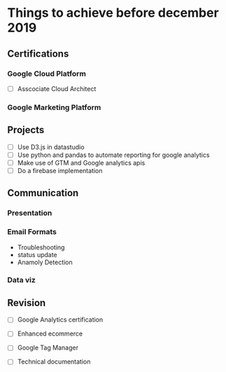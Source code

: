 # Things to achieve before december 2019

## Certifications

### Google Cloud Platform
* [ ] Asscociate Cloud Architect

### Google Marketing Platform
## Projects
* [ ] Use D3.js in datastudio
* [ ] Use python and pandas to automate reporting for google analytics
* [ ] Make use of GTM and Google analytics apis
* [ ] Do a firebase implementation
## Communication

### Presentation
### Email Formats
* Troubleshooting
* status update
* Anamoly Detection
### Data viz

## Revision
* [ ] Google Analytics certification
* [ ] Enhanced ecommerce
* [ ] Google Tag Manager
* [ ] Technical documentation

